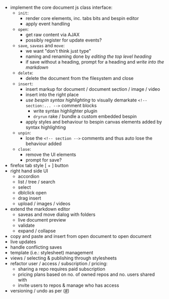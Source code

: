 * implement the core document js class interface:
  * `init`: 
    * render core elements, inc. tabs bits and bespin editor
    * apply event handling
  * `open`:
    * get raw content via AJAX
    * possibly register for update events?
  * `save`, `saveas` and `move`:
    * we want "don't think just type"
    * naming and renaming done by *editing the top level heading*
    * if save without a heading, prompt for a heading and *write into the markdown*
  * `delete`:
    * delete the document from the filesystem and close
  * `insert`:
    * insert markup for document / document section / image / video
    * insert into the right place
    * *use bespin syntax highlighting* to visually demarkate `<!-- section:... -->` comment blocks
      * write syntax highlighter plugin
      * `dryrun` rake / bundle a custom embedded bespin
    * apply styles and behaviour to bespin canvas elements added by syntax highlighting
  * `unpin`: 
    * lose the `<!-- section -->` comments and thus auto lose the behaviour added
  * `close`:
    * remove the UI elements
    * prompt for save?
* firefox tab style [ + ] button
* right hand side UI
  * accordion
  * list / tree / search
  * select
  * dblclick open
  * drag insert
  * upload / images / videos
* extend the markdown editor
  * saveas and move dialog with folders
  * live document preview
  * validate
  * expand / collapse
* copy and paste and insert from open document to open document
* live updates
* handle conflicting saves
* template (i.e.: stylesheet) management
* views / selecting & publishing through stylesheets
* refactor user / access / subscription / pricing:
  * sharing a repo requires paid subscription
  * pricing plans based on no. of owned repos and no. users shared with
  * invite users to repos & manage who has access
* versioning / undo as per ([#][]) 

[#]: http://blog.couch.io/post/632718824/simple-document-versioning-with-couchdb
